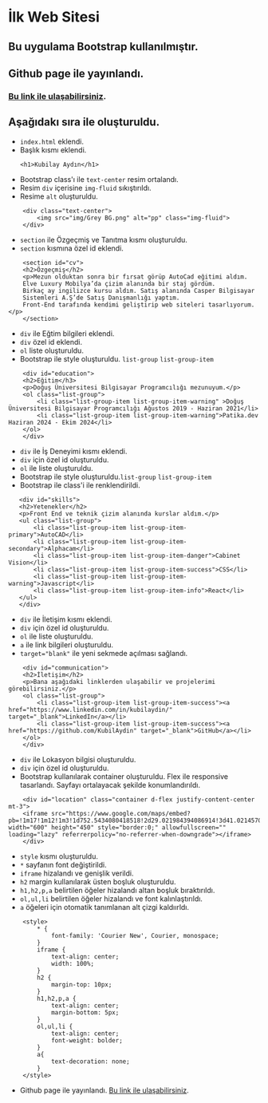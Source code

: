 # İlk Web Sitesi  

## Bu uygulama Bootstrap kullanılmıştır.
## Github page ile yayınlandı.
### [Bu link ile ulaşabilirsiniz](https://kubilaydin.github.io/Odev-1_Ilk_Web_Site/).
## Aşağıdakı sıra ile oluşturuldu.
* `index.html` eklendi.
* Başlık kısmı eklendi. 
    ```
    <h1>Kubilay Aydın</h1>
    ```
* Bootstrap class'ı ile `text-center` resim ortalandı.
* Resim `div` içerisine `img-fluid` sıkıştırıldı. 
* Resime `alt` oluşturuldu.
```
    <div class="text-center">
        <img src="img/Grey BG.png" alt="pp" class="img-fluid">
    </div>
```
* `section` ile Özgeçmiş ve Tanıtma kısmı oluşturuldu.
* `section` kısmına özel id eklendi.
```
    <section id="cv">
    <h2>Özgeçmiş</h2>
    <p>Mezun olduktan sonra bir fırsat görüp AutoCad eğitimi aldım.
    Elve Luxury Mobilya’da çizim alanında bir staj gördüm.
    Birkaç ay ingilizce kursu aldım. Satış alanında Casper Bilgisayar
    Sistemleri A.Ş’de Satış Danışmanlığı yaptım.
    Front-End tarafında kendimi geliştirip web siteleri tasarlıyorum.</p>
    </section>
```
* `div` ile Eğtim bilgileri eklendi.
* `div` özel id eklendi.
* `ol` liste oluşturuldu.
* Bootstrap ile style oluşturuldu. `list-group` `list-group-item`
```
    <div id="education">
    <h2>Eğitim</h3>
    <p>Doğuş Üniversitesi Bilgisayar Programcılığı mezunuyum.</p>
    <ol class="list-group">
        <li class="list-group-item list-group-item-warning" >Doğuş Üniversitesi Bilgisayar Programcılığı Ağustos 2019 - Haziran 2021</li>
        <li class="list-group-item list-group-item-warning">Patika.dev Haziran 2024 - Ekim 2024</li>
    </ol>
    </div>
```
 * `div` ile İş Deneyimi kısmı eklendi.
 * `div` için özel id oluşturuldu.
 * `ol` ile liste oluşturuldu.
 * Bootstrap ile style oluşturuldu.`list-group` `list-group-item`
 * Bootstrap ile class'i ile renklendirildi. 
 ```
    <div id="skills">
    <h2>Yetenekler</h2>
    <p>Front End ve teknik çizim alanında kurslar aldım.</p>
    <ul class="list-group">
        <li class="list-group-item list-group-item-primary">AutoCAD</li>
        <li class="list-group-item list-group-item-secondary">Alphacam</li>
        <li class="list-group-item list-group-item-danger">Cabinet Vision</li>
        <li class="list-group-item list-group-item-success">CSS</li>
        <li class="list-group-item list-group-item-warning">Javascript</li>
        <li class="list-group-item list-group-item-info">React</li>
    </ul>
    </div>
```   
* `div` ile İletişim kısmı eklendi.
* `div` için özel id oluşturuldu.
* `ol` ile liste oluşturuldu.
* `a` ile link bilgileri oluşturuldu.
* `target="blank"` ile yeni sekmede açılması sağlandı.
```
    <div id="communication">
    <h2>İletişim</h2>    
    <p>Bana aşağıdaki linklerden ulaşabilir ve projelerimi görebilirsiniz.</p>
    <ol class="list-group">
        <li class="list-group-item list-group-item-success"><a href="https://www.linkedin.com/in/kubilaydin/" target="_blank">LinkedIn</a></li>
        <li class="list-group-item list-group-item-success"><a href="https://github.com/KubilAydin" target="_blank">GitHub</a></li>            
    </ol>
    </div>  
```
* `div` ile Lokasyon bilgisi oluşturuldu.
* `div` için özel id oluşturuldu.
* Bootstrap kullanılarak container oluşturuldu. Flex ile responsive tasarlandı. Sayfayı ortalayacak şekilde konumlandırıldı.
```
    <div id="location" class="container d-flex justify-content-center mt-3">
    <iframe src="https://www.google.com/maps/embed?pb=!1m17!1m12!1m3!1d752.5434080418518!2d29.021984394086914!3d41.021457084818685!2m3!1f0!2f0!3f0!3m2!1i1024!2i768!4f13.1!3m2!1m1!2zNDHCsDAxJzE4LjgiTiAyOcKwMDEnMTguNiJF!5e0!3m2!1str!2str!4v1752074929126!5m2!1str!2str" width="600" height="450" style="border:0;" allowfullscreen="" loading="lazy" referrerpolicy="no-referrer-when-downgrade"></iframe>
    </div>    
```
* `style` kısmı oluşturuldu.
* `*` sayfanın font değiştirildi.
* `iframe` hizalandı ve genişlik verildi.
* `h2` margin kullanılarak üsten boşluk oluşturuldu.
* `h1,h2,p,a` belirtilen öğeler hizalandı altan boşluk bıraktırıldı.
* `ol,ul,li` belirtilen  öğeler hizalandı ve font kalınlaştırıldı.
* `a` öğeleri için otomatik tanımlanan alt çizgi kaldıırldı.
```
    <style>
        * {
            font-family: 'Courier New', Courier, monospace;
        }
        iframe {
            text-align: center;
            width: 100%;
        }
        h2 {
            margin-top: 10px;
        }
        h1,h2,p,a {
            text-align: center;
            margin-bottom: 5px;
        }
        ol,ul,li {
            text-align: center;
            font-weight: bolder;
        }
        a{
            text-decoration: none;
        }
    </style>
```
* Github page ile yayınlandı. [Bu link ile ulaşabilirsiniz](https://kubilaydin.github.io/Odev-1_Ilk_Web_Site/).